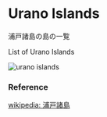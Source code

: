 Urano Islands 
===============

浦戸諸島の島の一覧

List of Urano Islands 


![urano islands]()

### Reference

[wikipedia: 浦戸諸島](https://ja.wikipedia.org/wiki/%E6%B5%A6%E6%88%B8%E8%AB%B8%E5%B3%B6)

